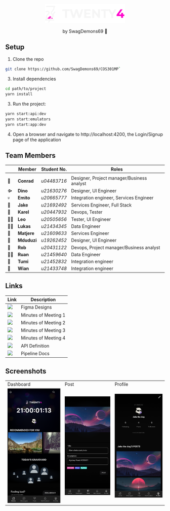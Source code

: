 <p align="center">
<img src="https://raw.githubusercontent.com/SwagDemons69/COS301MP/feature-integration/apps/app/src/assets/logos/logo.svg" alt="Twenty4" style="width: 50%" />
</p>
<p align="center">
by SwagDemons69 👿
</p>

## Setup
1. Clone the repo
```bash
git clone https://github.com/SwagDemons69/COS301MP`
```
3. Install dependencies
```sh
cd path/to/project
yarn install
```
3. Run the project:
```bash
yarn start:api:dev
yarn start:emulators
yarn start:app:dev
```

4. Open a browser and navigate to http://localhost:4200, the Login/Signup page of the application
## Team Members
|     | Member        | Student No.   | Roles                                         |
|-----|---------------|---------------|-----------------------------------------------|
|     |               |               |                                               |
|  🎹 | **Conrad**    | *u04483716*   | Designer, Project manager/Business analyst    |
|**ᐒ**| **Dino**      | *u21630276*   | Designer, UI Engineer                         |
|  💀 | **Emito**     | *u20665777*   | Integration engineer, Services Engineer       |
|  🐐 | **Jake**      | *u21692492*   | Services Engineer, Full Stack                 |
|  🥔 | **Karel**     | *u20447932*   | Devops, Tester                                |
|  ✌🏾 | **Leo**       | *u20505656*   | Tester, UI Engineer                           |
|  🎅🏻 | **Lukas**     | *u21434345*   | Data Engineer                                 |
|  🦾 | **Matjere**   | *u21609633*   | Services Engineer                             |
|  🌚 | **Mduduzi**   | *u19262452*   | Designer, UI Engineer                         |
|  🙂 |**Rob**        | *u20431122*   | Devops, Project manager/Business analyst      |
|  🚵‍♀️ | **Ruan**      | *u21459640*   | Data Engineer                                 |
|  🌱 | **Tumi**      | *u21452832*   | Integration engineer                          |
|  🌄 | **Wian**      | *u21433748*   | Integration engineer                          |

## Links
| Link | Description |
|------|-------------|
| <a href="https://www.figma.com/file/BmyQBxRb1JMOrB49HMwpiK/SwagDemons_Wireframe?node-id=193%3A10&t=1iJSquNP4DeYiMEc-1"><img src="https://upload.wikimedia.org/wikipedia/commons/3/33/Figma-logo.svg" width="30px"/></a> | Figma Designs |
| <a href="https://docs.google.com/document/d/1vzSdC-u36qN0meR2cbKsDVOWlIwiElSs1ScsluF1C9U"><img src="https://upload.wikimedia.org/wikipedia/commons/6/66/Google_Docs_2020_Logo.svg" width="30px"/></a> | Minutes of Meeting 1 |
| <a href="https://docs.google.com/document/d/1f9VkjIEiDllE6BIitQAerLzBsIFUxmZloCerSu4txZg"><img src="https://upload.wikimedia.org/wikipedia/commons/6/66/Google_Docs_2020_Logo.svg" width="30px"/></a> | Minutes of Meeting 2 |
| <a href="https://docs.google.com/document/d/1aiSfV1tTMhzSNpXECVB5SvqvtSfYkssY7Xq4-Xv6zdg"><img src="https://upload.wikimedia.org/wikipedia/commons/6/66/Google_Docs_2020_Logo.svg" width="30px"/></a> | Minutes of Meeting 3 |
| <a href="https://docs.google.com/document/d/1Jb89vzjve9yljm7qrY22VPvmronUo7wemvsFSBtab-Q"><img src="https://upload.wikimedia.org/wikipedia/commons/6/66/Google_Docs_2020_Logo.svg" width="30px"/></a> | Minutes of Meeting 4 |
| <a href="https://demo.hedgedoc.org/s/aox_Ex3e7"><img src="https://avatars.githubusercontent.com/u/67865462" width="40px"/></a> | API Definition |
| <a href="https://demo.hedgedoc.org/s/k1sW17k9t"><img src="https://avatars.githubusercontent.com/u/67865462" width="40px"/></a> | Pipeline Docs |

## Screenshots

<table>
<tr>
<tr>
<td>Dashboard</td>
<td>Post</td>
<td>Profile</td>
<tr>
<td><img src="https://raw.githubusercontent.com/SwagDemons69/COS301MP/main/screenshots/dashboard.png" alt="Dashboard" width="275px"></td>
<td><img src="https://raw.githubusercontent.com/SwagDemons69/COS301MP/main/screenshots/post.png" alt="Post" width="275px"></td>
<td><img src="https://raw.githubusercontent.com/SwagDemons69/COS301MP/main/screenshots/profile.png" alt="Profile" width="275px"></td>
</tr>
</table>
